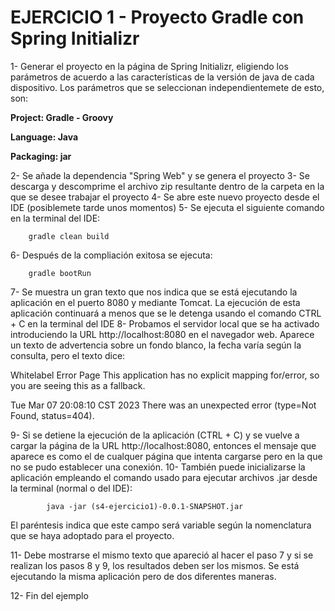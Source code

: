 # EJERCICIO 1 - Proyecto Gradle con Spring Initializr

1- Generar el proyecto en la página de Spring Initializr, eligiendo los parámetros de acuerdo a las características de la versión de java de cada dispositivo. 
   Los parámetros que se seleccionan independientemete de esto, son:
   
   **Project: Gradle - Groovy**
   
   **Language: Java**
   
   **Packaging: jar**
   
2- Se añade la dependencia "Spring Web" y se genera el proyecto
3- Se descarga y descomprime el archivo zip resultante dentro de la carpeta en la que se desee trabajar el proyecto
4- Se abre este nuevo proyecto desde el IDE (posiblemete tarde unos momentos) 
5- Se ejecuta el siguiente comando en la terminal del IDE:
  ```
      gradle clean build
  ```    
6- Después de la compliación exitosa se ejecuta:
  ```
      gradle bootRun
  ```    
7- Se muestra un gran texto que nos indica que se está ejecutando la aplicación en el puerto 8080 y mediante Tomcat. La ejecución de esta aplicación continuará 
   a menos que se le detenga usando el comando CTRL + C en la terminal del IDE
8- Probamos el servidor local que se ha activado introduciendo la URL http://localhost:8080 en el navegador web. Aparece un texto de advertencia sobre un
   fondo blanco, la fecha varía según la consulta, pero el texto dice:
   
   Whitelabel Error Page
   This application has no explicit mapping for/error, so you are seeing this as a fallback.
   
   Tue Mar 07 20:08:10 CST 2023
   There was an unexpected error (type=Not Found, status=404).
   
 9- Si se detiene la ejecución de la aplicación (CTRL + C) y se vuelve a cargar la página de la URL http://localhost:8080, entonces el mensaje que aparece es como
    el de cualquer página que intenta cargarse pero en la que no se pudo establecer una conexión.
10- También puede inicializarse la aplicación empleando el comando usado para ejecutar archivos .jar desde la terminal (normal o del IDE):
```
        java -jar (s4-ejercicio1)-0.0.1-SNAPSHOT.jar  
```     

El paréntesis indica que este campo será variable según la nomenclatura que se haya adoptado para el proyecto.

11- Debe mostrarse el mismo texto que apareció al hacer el paso 7 y si se realizan los pasos 8 y 9, los resultados deben ser los mismos. Se está ejecutando
    la misma aplicación pero de dos diferentes maneras.

12- Fin del ejemplo
    
        
   
